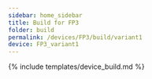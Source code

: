 ```yaml
---
sidebar: home_sidebar
title: Build for FP3
folder: build
permalink: /devices/FP3/build/variant1
device: FP3_variant1
---
```

{% include templates/device_build.md %}
